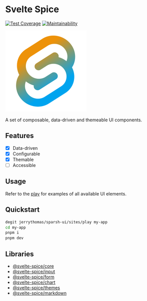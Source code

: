 # Svelte Spice

[![Test Coverage](https://api.codeclimate.com/v1/badges/c9d53bca3d48acf48ac0/test_coverage)](https://codeclimate.com/github/jerrythomas/svelte-spice/test_coverage)
[![Maintainability](https://api.codeclimate.com/v1/badges/c9d53bca3d48acf48ac0/maintainability)](https://codeclimate.com/github/jerrythomas/svelte-spice/maintainability)

![Svelte Spice](docs/spice.svg)

A set of composable, data-driven and themeable UI components.

## Features

- [x] Data-driven
- [x] Configurable
- [x] Themable
- [ ] Accessible

## Usage

Refer to the [play](sites/play) for examples of all available UI elements.

## Quickstart

```bash
degit jerrythomas/sparsh-ui/sites/play my-app
cd my-app
pnpm i
pnpm dev
```

## Libraries

- [@svelte-spice/core](packages/core)
- [@svelte-spice/input](packages/input)
- [@svelte-spice/form](packages/form)
- [@svelte-spice/chart](packages/chart)
- [@svelte-spice/themes](packages/themes)
- [@svelte-spice/markdown](packages/markdown)
